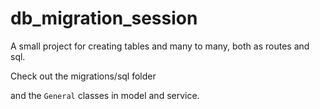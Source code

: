 # db_migration_session
A small project for creating tables and many to many, both as routes and sql.

Check out the migrations/sql folder

and the `General` classes in model and service.
